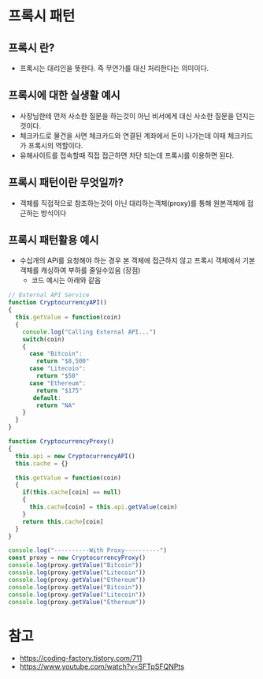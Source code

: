 # 프록시 패턴


## 프록시 란?
- 프록시는 대리인을 뜻한다. 즉 무언가를 대신 처리한다는 의미이다.

## 프록시에 대한 실생활 예시
- 사장님한테 먼저 사소한 질문을 하는것이 아닌 비서에게 대신 사소한 질문을 던지는것이다.
- 체크카드로 물건을 사면 체크카드와 연결된 계좌에서 돈이 나가는데 이때 체크카드가 프록시의 역할이다.
- 유해사이트를 접속할때 직접 접근하면 차단 되는데 프록시를 이용하면 된다. 


## 프록시 패턴이란 무엇일까?
- 객체를 직접적으로 참조하는것이 아닌 대리하는객체(proxy)를 통해 원본객체에 접근하는 방식이다


## 프록시 패턴활용 예시
- 수십개의 API를 요청해야 하는 경우 본 객체에 접근하지 않고 프록시 객체에서 기본객체를 캐싱하여 부하를 줄일수있음 (장점)
  - 코드 예시는 아래와 같음
~~~ js
// External API Service
function CryptocurrencyAPI()
{
  this.getValue = function(coin)
  {
    console.log("Calling External API...")
    switch(coin)
    {
      case "Bitcoin":
        return "$8,500"
      case "Litecoin":
        return "$50"
      case "Ethereum":
        return "$175"
       default:
        return "NA"
    }
  }
}

function CryptocurrencyProxy()
{
  this.api = new CryptocurrencyAPI()
  this.cache = {}

  this.getValue = function(coin)
  {
    if(this.cache[coin] == null)
    {
      this.cache[coin] = this.api.getValue(coin)
    }
    return this.cache[coin]
  }
}

console.log("----------With Proxy----------")
const proxy = new CryptocurrencyProxy()
console.log(proxy.getValue("Bitcoin"))
console.log(proxy.getValue("Litecoin"))
console.log(proxy.getValue("Ethereum"))
console.log(proxy.getValue("Bitcoin"))
console.log(proxy.getValue("Litecoin"))
console.log(proxy.getValue("Ethereum"))

~~~









# 참고 
- https://coding-factory.tistory.com/711
- https://www.youtube.com/watch?v=SFTpSFQNPts